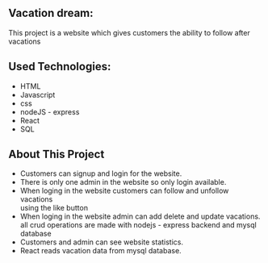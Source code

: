 ## Vacation dream:

This project is a website which gives customers the ability to follow after vacations

## Used Technologies:

* HTML
* Javascript
* css
* nodeJS - express
* React
* SQL

## About This Project

* Customers can signup and login for the website.
* There is only one admin in the website so only login available.
* When loging in the website customers can follow and unfollow vacations<br>
using the like button
* When loging in the website admin can add delete and update vacations.<br>
all crud operations are made with nodejs - express backend and mysql database
* Customers and admin can see website statistics.
* React reads vacation data from mysql database.